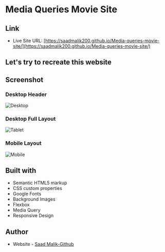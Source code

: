 # Media Queries Movie Site

## Link

- Live Site URL: [https://saadmalik200.github.io/Media-queries-movie-site/](https://saadmalik200.github.io/Media-queries-movie-site/)

## Let's try to recreate this website

## Screenshot

### Desktop Header

![Desktop](./images/Desktop.png)

### Desktop Full Layout

![Tablet](./images/Desktopfull.png)

### Mobile Layout

![Mobile](./images/Mobile.png)


## Built with

- Semantic HTML5 markup
- CSS custom properties
- Google Fonts
- Background Images
- Flexbox
- Media Query
- Responsive Design

## Author

- Website - [Saad Malik-Github](https://github.com/saadmalik200)
